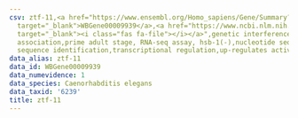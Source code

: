 ```yaml
---
csv: ztf-11,<a href="https://www.ensembl.org/Homo_sapiens/Gene/Summary?db=core;g=WBGene00009939"
  target="_blank">WBGene00009939</a>,<a href="https://www.ncbi.nlm.nih.gov/pubmed/30894454"
  target="_blank"><i class="fas fa-file"></i></a>",genetic interference,functional
  association,prime adult stage, RNA-seq assay, hsb-1(-),nucleotide sequence identification,nucleotide
  sequence identification,transcriptional regulation,up-regulates activity
data_alias: ztf-11
data_id: WBGene00009939
data_numevidence: 1
data_species: Caenorhabditis elegans
data_taxid: '6239'
title: ztf-11
---
```

